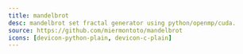 ```yaml
---
title: mandelbrot
desc: mandelbrot set fractal generator using python/openmp/cuda.
source: https://github.com/miermontoto/mandelbrot
icons: [devicon-python-plain, devicon-c-plain]
---
```

